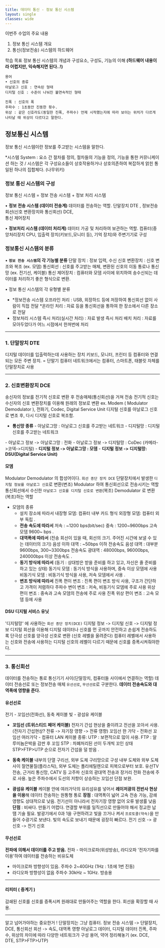 ```yaml
---
title: 데이터 통신 - 정보 통신 시스템
layout: single
classes: wide
---
```


이번주 수업의 주요 내용
1. 정보 통신 시스템 개요
2. 통신(정보전송) 시스템의 하드웨어 

학습 목표
정보 통신 시스템의 개념과 구성요소, 구성도, 기능의 이해
**(하드웨어 내용이라 어렵지만, 익숙해지면 된다..!)**

```
용어
• 신호의 종류
아날로그 신호 : 연속된 형태
디지털 신호 : 수준이 나눠진 불연속적인 형태

진폭 : 신호의 폭
주파수 : 1초동안 진동한 횟수.
위상 : 같은 신호라도(동일한 진폭, 주파수) 언제 시작했는지에 따라 보이는 위치가 다르게 나타날 때 위상이 다르다고 말한다. 
```

## 정보통신 시스템
정보 통신 시스템이란 정보를 주고받는 시스템을 말한다.

*시스템 System : 요소 간 절차를 정의, 절차들의 기능을 정의, 기능을 통한 커뮤니케이션 하는 것 /
시스템은 각 구성요소들이 상호작용하거나 상호의존하여 복잡하게 얽힌 통일된 하나의 집합체다. 
(나무위키)

### 정보 통신 시스템의 구성
정보 통신 시스템 = 정보 전송 시스템 + 정보 처리 시스템

• **정보 전송 시스템 (데이터 전송계)**
데이터를 전송하는 역할.
단말장치 DTE , 정보전송 회선(신호 변환장치와 통신회선) DCE,  
통신 제어장치

• **정보처리 시스템 (데이터 처리계)**
데이터 가공 및 처리하여 보관하는 역할.
컴퓨터(중앙처리장치 CPU, 입출력 장치(키보드,모니터 등), 기억 장치)와 주변기기로 구성


### 정보통신 시스템의 분류
• **`정보 전송 시스템`의 각 기능별 분류**
단말 장치 : 정보 입력, 수신
신호 변환장치 : 신호 변조와 복조 (ex. 모뎀)
통신회선 : 신호를 주고받는 매체, 변환된 신호의 이동 통로나 통신망 (ex. 전기선, 케이블)
통신 제어장치 : 컴퓨터와 모뎀 사이에 위치하여 송수신되는 데이터를 처리하기 좋은 형식으로 변환.

• 정보 통신 시스템의 각 유형별 분류
- *정보전송 시스템
오프라인 처리 : USB, 외장하드 등에 저장하여 통신회선 없이 사람이 직접 전달
*온라인 처리 : 자료 등을 통신회선을 통하여 한 장소에서 다른 장소로 전달
- 정보처리 시스템
즉시 처리(실시간 처리) : 자료 발생 즉시 처리
배치 처리 : 자료를 모아두었다가 어느 시점에서 한꺼번에 처리

---

### 1. 단말장치 DTE
디지털 데이터를 입출력하는데 사용하는 장치 
키보드, 모니터, 프린터 등 컴퓨터와 연결되는 모든 주변 장치.
= 단말기
컴퓨터 네트워크에서는 컴퓨터, 스마트폰, 태블릿 자체를 단말장치로 사용

---

### 2. 신호변환장치 DCE
송신자의 정보를 전기적 신호로 변환 후 전송매체(통신회선)을 거쳐 전송
전기적 신호는 수신자의 신호 변환장치를 이용해 원래의 정보로 변환
ex. Modem ( Modulator Demodulator ), 전화기, Codec, Digital Service Unit
디지털 신호를 아날로그 신호로 변조 후, 다시 디지털 신호로 복조함.

* **통신망 종류**
\- 아날로그망 : 아날로그 신호를 주고받는 네트워크
\- 디지털망 : 디지털 신호를 주고받는 네트워크

\- 아날로그 정보 -> 아날로그망 : 전화
\- 아날로그 정보 -> 디지털망 : CoDec (카메라->코덱->디지털)
\- **디지털 정보  -> 아날로그망 : 모뎀**
\- **디지털 정보 -> 디지털망: DSU(Digital Service Unit)**

#### 모뎀
Modulator Demodulator 의 합성어이다. `회선 종단 장치 DCE`
단말장치에서 발생한 `디지털 정보를 아날로그 신호`로 변환(변조) Modulator 하여 통신회선으로 전송시키는 역할
통신회선에서 수신한 `아날로그 신호를 디지털 신호로 변환`(복조) Demodulator 로 변환(복조)하는 역할

- 모뎀의 종류
    * 설치 장소에 따라서
    내장형 모뎀: 컴퓨터 내부 카드 형식
    외장형 모뎀: 컴퓨터 외부 독립
.    
    * **전송 속도에 따라서**
    저속 : ~1200 bps(bit/sec)
    중속 : 1200~9600bps
    고속 모뎀 9600~ bps
.
    * **대역폭에 따라서**
    (전송 회선이 있을 때, 회선의 크기. 주어진 시간에 보낼 수 있는 데이터의 크기)
    음성 이하 대역 : ~50bps 이하 전송속도
    음성 대역 : 대부분 9600bps, 300~3300bps 전송속도
    광대역 : 48000bps, 96000bps, 240000bps 이상 전송속도
.
    * **동기 방식에 따라서**
    (동기 : 상대방은 받을 준비를 하고 있고, 자신은 줄 준비를 하고 있는 상태)
    동기식 모뎀 : 동기식 방식을 사용하며, 중속 이상 모뎀에 사용
    비동기식 모뎀 : 비동기식 방식을 사용, 저속 모뎀에서 사용
.    
    * **변조 방식에 따라서**
    진폭 편이 변조 : 진폭 편이 변조 방식 사용, 구조가 간단하고 가격이 저렴하다
    주파수 변이 변조 : 저속, 비동기식 모뎀에 주로 사용
    위상 편이 변조 : 중속과 고속 모뎀의 전송에 주로 사용
    진폭 위상 편이 변조 : 고속 모뎀 등에 사용


#### DSU 디지털 서비스 유닛

'디지털망' 에 사용하는 `회선 종단 장치(DCE)`
디지털 정보 -> 디지털 신호 -> 디지털 정보
디지털 회선을 이용해 디지털 데이터나 신호를 먼 곳까지 안전하고 손쉽게 전송하도록  단극성 신호를 양극성 신호로 변환 (신호 레벨을 올려준다)
컴퓨터 레벨에서 사용하는 신호와 전송에 사용하는 디지털 신호의 레벨이 다르기 때문에 신호를 증폭시켜줘야한다. 

---

### 3. 통신회선
데이터를 전송하는 통로
통신기기 사이(단말장치, 컴퓨터들 사이에서 연결하는 역할)
데이터 전송선로 또는 정보전송 매체
`유선선로`, `무선선로`로 구분한다.
**데이터 전송속도와 대역폭에 영향을 준다.**


#### 유선선로
전기 - 꼬임선(전화선), 동축 케이블
빛 - 광섬유 케이블

- **꼬임선 (트위스티드 페어 케이블)**
전자기 간섭 현상을 줄이려고 전선을 꼬아서 사용.
(전자기 간섭현상? 전류 -> 자기장 영향 -> 전류 영향)
꼬임선 한 가닥 - 전화선
꼬임선 여러가닥 - 컴퓨터 LAN 케이블
종류:
UTP : 보편적으로 많이 사용.
FTP : 알루미늄은박을 감싼 후 꼬임
STP : 차폐처리된 선이 두개씩 꼬인 상태
STP>FTP>UTP 순으로 전자기 간섭을 덜 받음
.

- **동축 케이블**
    내부의 단열 구리선, 외부 도체 구리망으로 구성
    내부 도체와 외부 도체 사이 절연물질(플라스틱), 외부 도체는 폴리에틸렌으로 피복으로부터 보호.
    유선TV전송, 근거리 통신망, CATV 등 고주파 신호의 광대역 전송과 장거리 전화 전송에 주로 사용. 높은 주파수에서 도선의 저항이 상승하는 꼬임선 단점 보완.
- **광섬유 케이블**
    케이블 안에 여러가닥의 유리섬유를 넣어서 **레이저광의 전반사 현상을 이용**해 데이터 전송하는 원통형 통로
    **장점** : 대역폭이 넓어 고속 전송 가능, 감쇄 영향도 상대적으로 낮음. 전기선이 아니라서 전자기장 영향 없어 오류 발생률 낮음
    **단점** : 비싸다. 만들기 어렵다. 연결할 부위를 일직선으로 만들어야 해서 정교한 납땜 기술 필요.
    발광기에서 0과 1을 구현하려고 빛을 끄거나 켜서 `프로토콜(약속)`을 만들어 수광기로 보낸다. 빛의 속도로 보내기 때문에 굉장히 빠르다.
    전기 신호 -> 광신호 -> 전기 신호

#### 무선선로
**전파에 의해서 데이터를 주고 받음.**
전파 - 마이크로파(위성방송), 라디오파
'전자기파를 이용'하여 데이터를 전송하는 비유도체
- 마이크로파
방향성이 있음. 주파수 2~40GHz (1Hz : 1초에 1번 진동)
- 라디오파
방향성이 없음 주파수 30kHz ~ 1GHz. 방송용

---
#### 리피터 ( 중계기 )
감쇄된 신호를 신호를 증폭시켜 원래대로 만들어주는 역할을 한다.
회선을 확장할 때 사용.

---

알고 넘어가야하는 중요한거 !
단말장치는 그냥 컴퓨터.
정보 전송 시스템 -> 단말장치, DCE, 통신회선
회선 -> 속도, 대역폭 영향
아날로그 데이터, 디지털 데이터
진폭, 주파수, 위상의 차이에 따라 다양한 네트워크가 구성
용어, 약어 정리해놓기 (ex. DCE, DTE, STP>FTP>UTP)